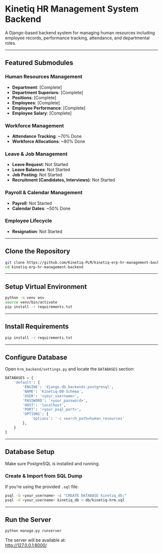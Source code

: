 # Kinetiq HR Management System Backend

A Django-based backend system for managing human resources including employee records, performance tracking, attendance, and departmental roles.

---

## Featured Submodules

### Human Resources Management
- **Department**: [Complete]
- **Department Superiors**: [Complete]
- **Positions**: [Complete]
- **Employees**: [Complete]
- **Employee Performance**: [Complete]
- **Employee Salary**: [Complete]

### Workforce Management
- **Attendance Tracking**: ~70% Done
- **Workforce Allocations**: ~80% Done

### Leave & Job Management
- **Leave Request**: Not Started
- **Leave Balances**: Not Started
- **Job Posting**: Not Started
- **Recruitment (Candidates, Interviews)**: Not Started

### Payroll & Calendar Management
- **Payroll**: Not Started
- **Calendar Dates**: ~50% Done

### Employee Lifecycle
- **Resignation**: Not Started

---

## Clone the Repository

```bash
git clone https://github.com/Kinetiq-PLM/kinetiq-erp-hr-management-backend.git
cd kinetiq-erp-hr-management-backend
```

---

## Setup Virtual Environment

```bash
python -m venv env
source venv/bin/activate
pip install -r requirements.txt
```
---

## Install Requirements

```bash
pip install -r requirements.txt
```

---

## Configure Database

Open `hrm_backend/settings.py` and locate the `DATABASES` section:

```python
DATABASES = {
    'default': {
        'ENGINE': 'django.db.backends.postgresql',
        'NAME': 'Kinetiq-DB-Schema',
        'USER': '<your_username>',
        'PASSWORD': '<your_password>',
        'HOST': 'localhost',
        'PORT': '<your_psql_port>',
        'OPTIONS': {
            'options': '-c search_path=human_resources'
        },
    }
}
```

---

## Database Setup

Make sure PostgreSQL is installed and running.

### Create & Import from SQL Dump

If you're using the provided `.sql` file:

```bash
psql -U <your_username> -c "CREATE DATABASE kinetiq_db;"
psql -U <your_username> kinetiq_db < db/kinetiq-hrm.sql
```

---

## Run the Server

```bash
python manage.py runserver
```

The server will be available at:  
http://127.0.0.1:8000/
